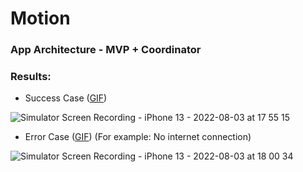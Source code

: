 # Motion

### App Architecture - MVP + Coordinator

### Results:

* Success Case ([GIF](https://user-images.githubusercontent.com/32276751/182640732-26ad93bb-081b-4354-8e24-2b0137fee9b8.gif))

![Simulator Screen Recording - iPhone 13 - 2022-08-03 at 17 55 15](https://user-images.githubusercontent.com/32276751/182640732-26ad93bb-081b-4354-8e24-2b0137fee9b8.gif)

* Error Case ([GIF](https://user-images.githubusercontent.com/32276751/182641915-c6db230f-cfb4-433b-b57d-433c3812f61e.gif)) (For example: No internet connection)

![Simulator Screen Recording - iPhone 13 - 2022-08-03 at 18 00 34](https://user-images.githubusercontent.com/32276751/182641915-c6db230f-cfb4-433b-b57d-433c3812f61e.gif)
